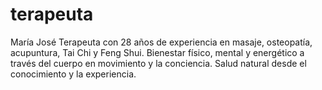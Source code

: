# terapeuta
María José Terapeuta con 28 años de experiencia en masaje, osteopatía, acupuntura, Tai Chi y Feng Shui. Bienestar físico, mental y energético a través del cuerpo en movimiento y la conciencia. Salud natural desde el conocimiento y la experiencia.
